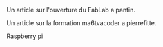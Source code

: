 Un article sur l'ouverture du FabLab a pantin.

Un article sur la formation ma6tvacoder a pierrefitte.

Raspberry pi
